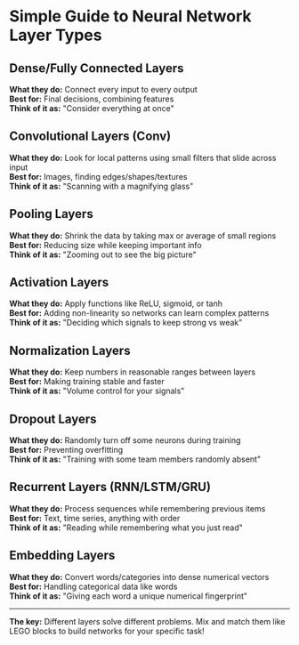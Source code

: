 # Simple Guide to Neural Network Layer Types

## Dense/Fully Connected Layers
**What they do:** Connect every input to every output  
**Best for:** Final decisions, combining features  
**Think of it as:** "Consider everything at once"

## Convolutional Layers (Conv)
**What they do:** Look for local patterns using small filters that slide across input  
**Best for:** Images, finding edges/shapes/textures  
**Think of it as:** "Scanning with a magnifying glass"

## Pooling Layers
**What they do:** Shrink the data by taking max or average of small regions  
**Best for:** Reducing size while keeping important info  
**Think of it as:** "Zooming out to see the big picture"

## Activation Layers
**What they do:** Apply functions like ReLU, sigmoid, or tanh  
**Best for:** Adding non-linearity so networks can learn complex patterns  
**Think of it as:** "Deciding which signals to keep strong vs weak"

## Normalization Layers
**What they do:** Keep numbers in reasonable ranges between layers  
**Best for:** Making training stable and faster  
**Think of it as:** "Volume control for your signals"

## Dropout Layers
**What they do:** Randomly turn off some neurons during training  
**Best for:** Preventing overfitting  
**Think of it as:** "Training with some team members randomly absent"

## Recurrent Layers (RNN/LSTM/GRU)
**What they do:** Process sequences while remembering previous items  
**Best for:** Text, time series, anything with order  
**Think of it as:** "Reading while remembering what you just read"

## Embedding Layers
**What they do:** Convert words/categories into dense numerical vectors  
**Best for:** Handling categorical data like words  
**Think of it as:** "Giving each word a unique numerical fingerprint"

---

**The key:** Different layers solve different problems. Mix and match them like LEGO blocks to build networks for your specific task!